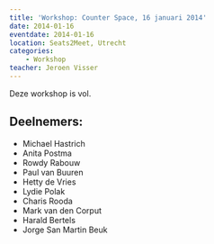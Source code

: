 ```yaml
---
title: 'Workshop: Counter Space, 16 januari 2014'
date: 2014-01-16
eventdate: 2014-01-16
location: Seats2Meet, Utrecht
categories:
    - Workshop
teacher: Jeroen Visser
---
```


Deze workshop is vol.

## Deelnemers:

-   Michael Hastrich
-   Anita Postma
-   Rowdy Rabouw
-   Paul van Buuren
-   Hetty de Vries
-   Lydie Polak
-   Charis Rooda
-   Mark van den Corput
-   Harald Bertels
-   Jorge San Martin Beuk
